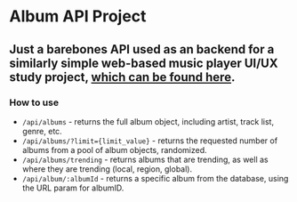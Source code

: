 # Album API Project

## Just a barebones API used as an backend for a similarly simple web-based music player UI/UX study project, [which can be found here]('https://github.com/charlesmartinreed/design-study-side-panel-ux').

### How to use

- `/api/albums` - returns the full album object, including artist, track list, genre, etc.
- `/api/albums/?limit={limit_value}` - returns the requested number of albums from a pool of album objects, randomized.
- `/api/albums/trending` - returns albums that are trending, as well as where they are trending (local, region, global).
- `/api/album/:albumId` - returns a specific album from the database, using the URL param for albumID.
